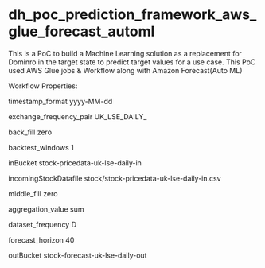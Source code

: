 # dh_poc_prediction_framework_aws_glue_forecast_automl

This is a PoC to build a Machine Learning solution as a replacement for Dominro in the target state to predict target values for a use case. This PoC used AWS Glue jobs & Workflow along with Amazon Forecast(Auto ML)

Workflow Properties:

timestamp_format
yyyy-MM-dd

exchange_frequency_pair
UK_LSE_DAILY_

back_fill
zero

backtest_windows
1

inBucket
stock-pricedata-uk-lse-daily-in

incomingStockDatafile
stock/stock-pricedata-uk-lse-daily-in.csv

middle_fill
zero

aggregation_value
sum

dataset_frequency
D

forecast_horizon
40

outBucket
stock-forecast-uk-lse-daily-out
